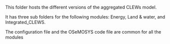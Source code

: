 This folder hosts the different versions of the aggregated CLEWs model.

It has three sub folders for the following modules: Energy, Land & water, and Integrated_CLEWS.

The configuration file and the OSeMOSYS code file are common for all the modules

